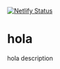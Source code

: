 [![Netlify Status](https://api.netlify.com/api/v1/badges/b7fc193f-7e2e-4c6c-9e10-62e49b19631a/deploy-status)](https://app.netlify.com/sites/stupefied-shirley-45b0a3/deploys)

# hola
hola description
